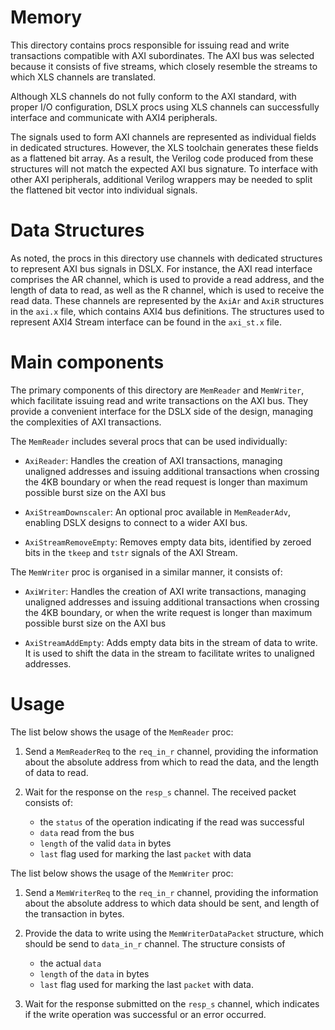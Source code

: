 # Memory

This directory contains procs responsible for issuing read and write
transactions compatible with AXI subordinates. The AXI bus was selected
because it consists of five streams, which closely resemble the streams
to which XLS channels are translated.

Although XLS channels do not fully conform to the AXI standard, with proper
I/O configuration, DSLX procs using XLS channels can successfully interface
and communicate with AXI4 peripherals.

The signals used to form AXI channels are represented as individual fields
in dedicated structures. However, the XLS toolchain generates these fields
as a flattened bit array. As a result, the Verilog code produced from these
structures will not match the expected AXI bus signature. To interface with
other AXI peripherals, additional Verilog wrappers may be needed to split
the flattened bit vector into individual signals.

# Data Structures

As noted, the procs in this directory use channels with dedicated
structures to represent AXI bus signals in DSLX. For instance, the AXI read
interface comprises the AR channel, which is used to provide a read address,
and the length of data to read, as well as the R channel, which is used
to receive the read data. These channels are represented by the `AxiAr` and
`AxiR` structures in the `axi.x` file, which contains AXI4 bus definitions.
The structures used to represent AXI4 Stream interface can be found in
the `axi_st.x` file.

# Main components

The primary components of this directory are `MemReader` and `MemWriter`,
which facilitate issuing read and write transactions on the AXI bus.
They provide a convenient interface for the DSLX side of the design,
managing the complexities of AXI transactions.

The `MemReader` includes several procs that can be used individually:

- `AxiReader`: Handles the creation of AXI transactions, managing unaligned
  addresses and issuing additional transactions when crossing the 4KB boundary
  or when the read request is longer than maximum possible burst size on the AXI bus

- `AxiStreamDownscaler`: An optional proc available in `MemReaderAdv`,
  enabling DSLX designs to connect to a wider AXI bus.

- `AxiStreamRemoveEmpty`: Removes empty data bits, identified by zeroed bits in
  the `tkeep` and `tstr` signals of the AXI Stream.

The `MemWriter` proc is organised in a similar manner, it consists of:

- `AxiWriter`: Handles the creation of AXI write transactions, managing unaligned
  addresses and issuing additional transactions when crossing the 4KB boundary,
  or when the write request is longer than maximum possible burst size on the AXI bus

- `AxiStreamAddEmpty`: Adds empty data bits in the stream of data to write.
  It is used to shift the data in the stream to facilitate writes to unaligned
  addresses.

# Usage

The list below shows the usage of the `MemReader` proc:

1. Send a `MemReaderReq` to the `req_in_r` channel, providing the information
   about the absolute address from which to read the data, and the length
   of data to read.

2. Wait for the response on the `resp_s` channel. The received packet
   consists of:

   - the `status` of the operation indicating if the read was successful
   - `data` read from the bus
   - `length` of the valid `data` in bytes
   - `last` flag used for marking the last `packet` with data

The list below shows the usage of the `MemWriter` proc:

1. Send a `MemWriterReq` to the `req_in_r` channel, providing the information
   about the absolute address to which data should be sent, and length of the
   transaction in bytes.

2. Provide the data to write using the `MemWriterDataPacket` structure, which
   should be send to `data_in_r` channel. The structure consists of

   - the actual `data`
   - `length` of the `data` in bytes
   - `last` flag used for marking the last `packet` with data.

3. Wait for the response submitted on the `resp_s` channel, which indicates
   if the write operation was successful or an error occurred.
